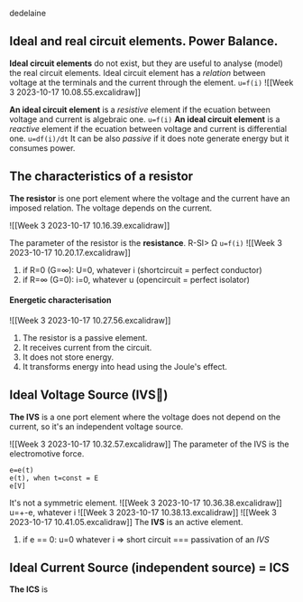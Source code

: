 dedelaine

## Ideal and real circuit elements. Power Balance.
**Ideal circuit elements** do not exist, but they are useful to analyse (model) the real circuit elements. 
Ideal circuit element has a *relation* between voltage at the terminals and the current through the element.
```u=f(i)```
 ![[Week 3 2023-10-17 10.08.55.excalidraw]]

**An ideal circuit element** is a *resistive* element if the ecuation between voltage and current is algebraic one.
 ```u=f(i)```
**An ideal circuit element** is a *reactive* element if the ecuation between voltage and current is differential one.
```u=df(i)/dt```
It can be also *passive* if it does note generate energy but it consumes power.

## The characteristics of a resistor
**The resistor** is one port element where the voltage and the current have an imposed relation. The voltage depends on the current.

![[Week 3 2023-10-17 10.16.39.excalidraw]]

The parameter of the resistor is the **resistance**. R-SI> Ω
```u=f(i)```
![[Week 3 2023-10-17 10.20.17.excalidraw]]

1. if R=0 (G=∞): U=0, whatever i (shortcircuit = perfect conductor)
2. if R=∞ (G=0): i=0, whatever u (opencircuit = perfect isolator)

#### Energetic characterisation
![[Week 3 2023-10-17 10.27.56.excalidraw]]
1. The resistor is a passive element.
2. It receives current from the circuit. 
3. It does not store energy. 
4. It transforms energy into head using the Joule's effect.


## Ideal Voltage Source (IVS🙏)
**The IVS** is a one port element where the voltage does not depend on the current, so it's an independent voltage source.

![[Week 3 2023-10-17 10.32.57.excalidraw]]
The parameter of the IVS is the electromotive force.
```text
e=e(t)
e(t), when t=const = E
e[V]
```

It's not a symmetric element.
![[Week 3 2023-10-17 10.36.38.excalidraw]]
u=+-e, whatever i
![[Week 3 2023-10-17 10.38.13.excalidraw]]
![[Week 3 2023-10-17 10.41.05.excalidraw]]
The **IVS** is an active element.

1. if e == 0: u=0 whatever i => short circuit === passivation of an *IVS*

## Ideal Current Source (independent source) = ICS
**The ICS** is 
